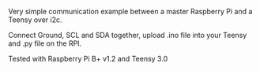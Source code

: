 
Very simple communication example between a master Raspberry Pi and a Teensy over i2c. 

Connect Ground, SCL and SDA together, upload .ino file into your Teensy and .py file on the RPI.

Tested with Raspberry Pi B+ v1.2 and Teensy 3.0
